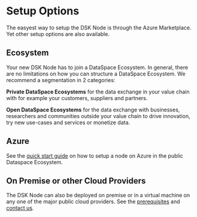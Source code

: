 # Setup Options

The easyest way to setup the DSK Node is through the Azure Marketplace. Yet other setup options are also available. 

## Ecosystem

Your new DSK Node has to join a DataSpace Ecosystem. In general, there are no limitations on how you can structure a DataSpace Ecosystem. We recommend a segmentation in 2 categories:

**Private DataSpace Ecosystems** for the data exchange in your value chain with for example your customers, suppliers and partners.

**Open DataSpace Ecosystems** for the data exchange with businesses, researchers and communities outside your value chain to drive innovation, try new use-cases and services or monetize data.

## Azure

See the [quick start guide](../../quickstart/install-owner-node.md) on how to setup a node on Azure in the public Dataspace Ecosystem. 

## On Premise or other Cloud Providers

The DSK Node can also be deployed on premise or in a virtual machine on any one of the major public cloud providers. See the [prerequisites](./prerequisites.md) and [contact us](https://www.tributech.io/about-us/).



